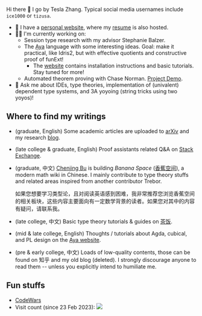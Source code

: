 Hi there 👋 I go by Tesla Zhang. Typical social media usernames include `ice1000` or `tizusa`.

+ 🌱 I have a [personal website][blog], where my [resume] is also hosted.
+ 👨‍💻 I'm currently working on:
  + Session type research with my advisor Stephanie Balzer.
  + The [Aya] language with some interesting ideas. Goal: make it practical, like Idris2,
    but with effective quotients and constructive proof of funExt!
    + The [website][AyaWeb] contains installation instructions and basic tutorials. Stay tuned for more!
  + Automated theorem proving with Chase Norman. [Project Demo](https://chasenorman.com).
+ 💬 Ask me about IDEs, type theories, implementation of (univalent) dependent type systems, and 3A yoyoing (string tricks using two yoyos)!

## Where to find my writings

- (graduate, English) Some academic articles are uploaded to [arXiv][arXiv profile] and my research [blog].
- (late college & graduate, English) Proof assistants related Q&A on [Stack Exchange][PASE].
- (graduate, 中文) [Chenjing Bu](https://github.com/abccsss) is building *Banana Space* ([香蕉空间](https://www.bananaspace.org)),
  a modern math wiki in Chinese. I mainly contribute to type theory stuffs and related areas inspired from another contributor Trebor.

  如果您想要学习类型论，且对阅读英语感到困难，我非常推荐您浏览香蕉空间的相关板块，这些内容主要面向有一定数学背景的读者。如果您对其中的内容有疑问，请联系我。
- (late college, 中文) Basic type theory tutorials & guides on [茶饭](https://cha.fan/articles/7hPpxieZrGXd8diUzyxM).
- (mid & late college, English) Thoughts / tutorials about Agda, cubical, and PL design on the [Aya website][AyaWeb].
- (pre & early college, 中文) Loads of low-quality contents, those can be found on 知乎 and my old blog (deleted).
  I strongly discourage anyone to read them -- unless you explicitly intend to humiliate me.

## Fun stuffs

+ [CodeWars][codewars profile]
+ Visit count (since 23 Feb 2023):
  ![](https://count.getloli.com/get/@ice1000?theme=moebooru)

 [blog]: https://ice1000.org
 [opensource-contributions]: https://ice1000.org/opensource-contributions
 [resume]: https://ice1000.org/resume.html
 [research profile]: https://personal.psu.edu/yqz5714
 [arXiv profile]: https://arxiv.org/a/zhang_t_4
 [codewars profile]: https://www.codewars.com/users/ice1000
 [HoTT]: https://homotopytypetheory.org
 [Aya]: https://github.com/aya-prover/aya-dev
 [2LTT]: https://ncatlab.org/nlab/show/two-level+type+theory
 [XTT]: https://arxiv.org/abs/2003.01491
 [XTT-impl]: https://github.com/mb64/xtt
 [AyaWeb]: https://www.aya-prover.org
 [PASE]: https://proofassistants.stackexchange.com/users/32
